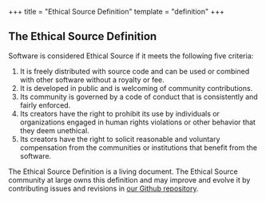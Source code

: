 +++
title = "Ethical Source Definition"
template = "definition"
+++

## The Ethical Source Definition

Software is considered Ethical Source if it meets the following five criteria:

1. It is freely distributed with source code and can be used or combined with other software without a royalty or fee.
1. It is developed in public and is welcoming of community contributions.
1. Its community is governed by a code of conduct that is consistently and fairly enforced.
1. Its creators have the right to prohibit its use by individuals or organizations engaged in human rights violations or other behavior that they deem unethical.
1. Its creators have the right to solicit reasonable and voluntary compensation from the communities or institutions that benefit from the software.

The Ethical Source Definition is a living document. The Ethical Source community at large owns this definition and may improve and evolve it by contributing issues and revisions in [our Github repository](https://github.com/ContributorCovenant/ethicalsource "Ethical Source Definition source code").
